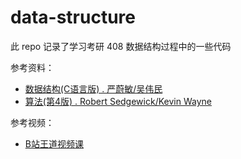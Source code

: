# data-structure

此 repo 记录了学习考研 408 数据结构过程中的一些代码

参考资料：
- [数据结构(C语言版) . 严蔚敏/吴伟民](https://book.douban.com/subject/24699581/)
- [算法(第4版) . Robert Sedgewick/Kevin Wayne](https://book.douban.com/subject/19952400/)

参考视频：
- [B站王道视频课](https://www.bilibili.com/video/BV1b7411N798)


